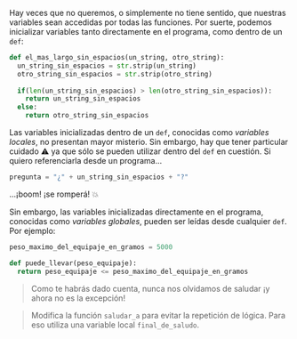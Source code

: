 Hay veces que no queremos, o simplemente no tiene sentido, que nuestras variables sean accedidas por todas las funciones. Por suerte, podemos inicializar variables tanto directamente en el programa, como dentro de un `def`:

```python
def el_mas_largo_sin_espacios(un_string, otro_string):
  un_string_sin_espacios = str.strip(un_string)
  otro_string_sin_espacios = str.strip(otro_string)
  
  if(len(un_string_sin_espacios) > len(otro_string_sin_espacios)):
    return un_string_sin_espacios
  else:
    return otro_string_sin_espacios
```

Las variables inicializadas dentro de un `def`, conocidas como _variables locales_, no presentan mayor misterio. Sin embargo, hay que tener particular cuidado :warning: ya que sólo se pueden utilizar dentro del `def` en cuestión. Si quiero referenciarla desde un programa...

```python
pregunta = "¿" + un_string_sin_espacios + "?"
```

...¡boom! ¡se romperá! :collision:

Sin embargo, las variables inicializadas directamente en el programa, conocidas como _variables globales_, pueden ser leídas desde cualquier `def`. Por ejemplo:

```python
peso_maximo_del_equipaje_en_gramos = 5000

def puede_llevar(peso_equipaje):
  return peso_equipaje <= peso_maximo_del_equipaje_en_gramos
````
 
> Como te habrás dado cuenta, nunca nos olvidamos de saludar ¡y ahora no es la excepción!

> Modifica la función `saludar_a` para evitar la repetición de lógica. Para eso utiliza una variable local `final_de_saludo`.